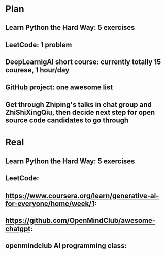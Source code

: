 # Plan
## Learn Python the Hard Way: 5 exercises
## LeetCode: 1 problem
## DeepLearnigAI short course: currently totally 15 courese, 1 hour/day
## GitHub project: one awesome list
## Get through Zhiping's talks in chat group and ZhiShiXingQiu, then decide next step for open source code candidates to go through

# Real
## Learn Python the Hard Way: 5 exercises
## LeetCode: 
## https://www.coursera.org/learn/generative-ai-for-everyone/home/week/1:
## https://github.com/OpenMindClub/awesome-chatgpt: 
## openmindclub AI programming class: 
